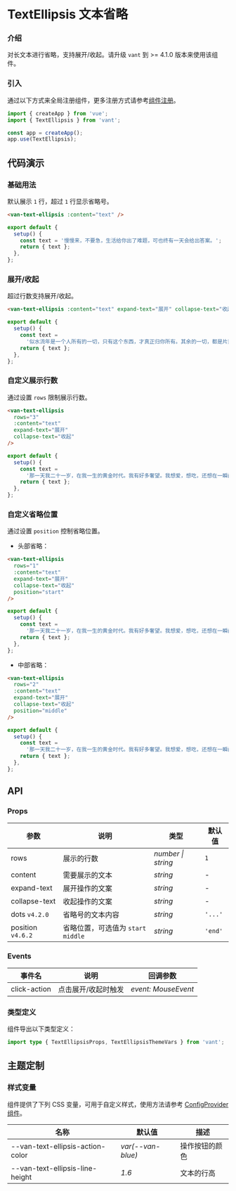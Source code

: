 # TextEllipsis 文本省略

### 介绍

对长文本进行省略，支持展开/收起。请升级 `vant` 到 >= 4.1.0 版本来使用该组件。

### 引入

通过以下方式来全局注册组件，更多注册方式请参考[组件注册](#/zh-CN/advanced-usage#zu-jian-zhu-ce)。

```js
import { createApp } from 'vue';
import { TextEllipsis } from 'vant';

const app = createApp();
app.use(TextEllipsis);
```

## 代码演示

### 基础用法

默认展示 `1` 行，超过 `1` 行显示省略号。

```html
<van-text-ellipsis :content="text" />
```

```js
export default {
  setup() {
    const text = '慢慢来，不要急，生活给你出了难题，可也终有一天会给出答案。';
    return { text };
  },
};
```

### 展开/收起

超过行数支持展开/收起。

```html
<van-text-ellipsis :content="text" expand-text="展开" collapse-text="收起" />
```

```js
export default {
  setup() {
    const text =
      '似水流年是一个人所有的一切，只有这个东西，才真正归你所有。其余的一切，都是片刻的欢娱和不幸，转眼间就已跑到那似水流年里去了。';
    return { text };
  },
};
```

### 自定义展示行数

通过设置 `rows` 限制展示行数。

```html
<van-text-ellipsis
  rows="3"
  :content="text"
  expand-text="展开"
  collapse-text="收起"
/>
```

```js
export default {
  setup() {
    const text =
      '那一天我二十一岁，在我一生的黄金时代。我有好多奢望。我想爱，想吃，还想在一瞬间变成天上半明半暗的云。后来我才知道，生活就是个缓慢受锤的过程，人一天天老下去，奢望也一天天消失，最后变得像挨了锤的牛一样。可是我过二十一岁生日时没有预见到这一点。我觉得自己会永远生猛下去，什么也锤不了我。';
    return { text };
  },
};
```

### 自定义省略位置

通过设置 `position` 控制省略位置。

- 头部省略：

```html
<van-text-ellipsis
  rows="1"
  :content="text"
  expand-text="展开"
  collapse-text="收起"
  position="start"
/>
```

```js
export default {
  setup() {
    const text =
      '那一天我二十一岁，在我一生的黄金时代。我有好多奢望。我想爱，想吃，还想在一瞬间变成天上半明半暗的云。后来我才知道，生活就是个缓慢受锤的过程，人一天天老下去，奢望也一天天消失，最后变得像挨了锤的牛一样。可是我过二十一岁生日时没有预见到这一点。我觉得自己会永远生猛下去，什么也锤不了我。';
    return { text };
  },
};
```

- 中部省略：

```html
<van-text-ellipsis
  rows="2"
  :content="text"
  expand-text="展开"
  collapse-text="收起"
  position="middle"
/>
```

```js
export default {
  setup() {
    const text =
      '那一天我二十一岁，在我一生的黄金时代。我有好多奢望。我想爱，想吃，还想在一瞬间变成天上半明半暗的云。后来我才知道，生活就是个缓慢受锤的过程，人一天天老下去，奢望也一天天消失，最后变得像挨了锤的牛一样。可是我过二十一岁生日时没有预见到这一点。我觉得自己会永远生猛下去，什么也锤不了我。';
    return { text };
  },
};
```

## API

### Props

| 参数 | 说明 | 类型 | 默认值 |
| --- | --- | --- | --- |
| rows | 展示的行数 | _number \| string_ | `1` |
| content | 需要展示的文本 | _string_ | - |
| expand-text | 展开操作的文案 | _string_ | - |
| collapse-text | 收起操作的文案 | _string_ | - |
| dots `v4.2.0` | 省略号的文本内容 | _string_ | `'...'` |
| position `v4.6.2` | 省略位置，可选值为 `start` `middle` | _string_ | `'end'` |

### Events

| 事件名       | 说明                | 回调参数            |
| ------------ | ------------------- | ------------------- |
| click-action | 点击展开/收起时触发 | _event: MouseEvent_ |

### 类型定义

组件导出以下类型定义：

```ts
import type { TextEllipsisProps, TextEllipsisThemeVars } from 'vant';
```

## 主题定制

### 样式变量

组件提供了下列 CSS 变量，可用于自定义样式，使用方法请参考 [ConfigProvider 组件](#/zh-CN/config-provider)。

| 名称                             | 默认值            | 描述           |
| -------------------------------- | ----------------- | -------------- |
| --van-text-ellipsis-action-color | _var(--van-blue)_ | 操作按钮的颜色 |
| --van-text-ellipsis-line-height  | _1.6_             | 文本的行高     |
